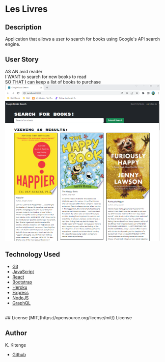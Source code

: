 # Les Livres

## Description
Application that allows a user to search for books using Google's API search engine.


## User Story
AS AN avid reader  
I WANT to search for new books to read  
SO THAT I can keep a list of books to purchase
<br>
![localview](/client/src/img/local.png)



## Technology Used
* [Git](https://git-scm.com/)
* [JavaScript](https://developer.mozilla.org/en-US/docs/Web/JavaScript)
* [React](https://react.dev/)
* [Bootstrap](https://getbootstrap.com/)
* [Heroku](https://www.heroku.com)
* [Express](https://expressjs.com/)
* [NodeJS](https://nodejs.org/en)
* [GraphQL](https://graphql.org/)

<br>
 ## License
[MIT](https://opensource.org/license/mit/) License  
<br>

## Author
K. Kitenge
* [Github](https://github.com/KKitenge)


